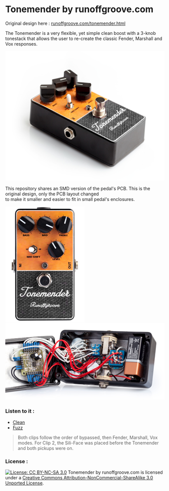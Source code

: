 # Tonemender by runoffgroove.com

Original design here : [runoffgroove.com/tonemender.html](http://runoffgroove.com/tonemender.html)

The Tonemender is a very flexible, yet simple clean boost with a 3-knob tonestack that allows the user to re-create the classic Fender, Marshall and Vox responses.

<p align="center">
		<img src="https://github.com/heolfief/TonemenderPedal/blob/master/Resources/full.jpg" alt="" width=700>
</p>

This repository shares an SMD version of the pedal's PCB. This is the original design, only the PCB layout changed <br> to make it smaller and easier to fit in small pedal's enclosures. 


<p align="left">
		<img src="https://github.com/heolfief/TonemenderPedal/blob/master/Resources/front.jpg" alt="" width=250> <img src="https://github.com/heolfief/TonemenderPedal/blob/master/Resources/inside.jpg" alt="" width=600>
</p>


### Listen to it : 
- [Clean](http://runoffgroove.com/tmclean.mp3)
- [Fuzz](http://runoffgroove.com/tmfuzz.mp3)


> Both clips follow the order of bypassed, then Fender, Marshall, Vox modes. For Clip 2, the Sili-Face was placed before the Tonemender and both pickups were on.

### License :
[![License: CC BY-NC-SA 3.0](https://img.shields.io/badge/License-CC%20BY--NC--SA%203.0-lightgrey.svg)](http://creativecommons.org/licenses/by-nc-sa/3.0/) Tonemender by runoffgroove.com is licensed under a [Creative Commons Attribution-NonCommercial-ShareAlike 3.0 Unported License](https://creativecommons.org/licenses/by-nc-sa/3.0/).
